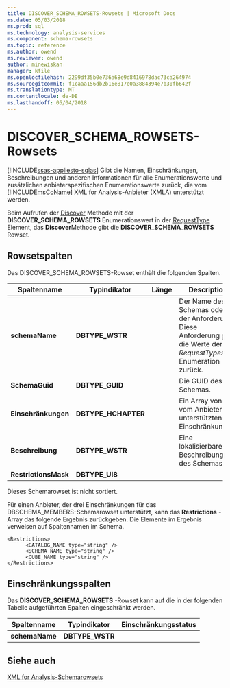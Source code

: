 ```yaml
---
title: DISCOVER_SCHEMA_ROWSETS-Rowsets | Microsoft Docs
ms.date: 05/03/2018
ms.prod: sql
ms.technology: analysis-services
ms.component: schema-rowsets
ms.topic: reference
ms.author: owend
ms.reviewer: owend
author: minewiskan
manager: kfile
ms.openlocfilehash: 2299df35b0e736a68e9d8416978dac73ca264974
ms.sourcegitcommit: f1caaa156db2b16e817e0a3884394e7b30fb642f
ms.translationtype: MT
ms.contentlocale: de-DE
ms.lasthandoff: 05/04/2018
---
```

# <a name="discoverschemarowsets-rowset"></a>DISCOVER_SCHEMA_ROWSETS-Rowsets
[!INCLUDE[ssas-appliesto-sqlas](../../../includes/ssas-appliesto-sqlas.md)]
  Gibt die Namen, Einschränkungen, Beschreibungen und anderen Informationen für alle Enumerationswerte und zusätzlichen anbieterspezifischen Enumerationswerte zurück, die vom [!INCLUDE[msCoName](../../../includes/msconame-md.md)] XML for Analysis-Anbieter (XMLA) unterstützt werden.  
  
 Beim Aufrufen der [Discover](../../../analysis-services/xmla/xml-elements-methods-discover.md) Methode mit der **DISCOVER_SCHEMA_ROWSETS** Enumerationswert in der [RequestType](../../../analysis-services/xmla/xml-elements-properties/requesttype-element-xmla.md) Element, das **Discover**Methode gibt die **DISCOVER_SCHEMA_ROWSETS** Rowset.  
  
## <a name="rowset-columns"></a>Rowsetspalten  
 Das DISCOVER_SCHEMA_ROWSETS-Rowset enthält die folgenden Spalten.  
  
|Spaltenname|Typindikator|Länge|Description|  
|-----------------|--------------------|------------|-----------------|  
|**schemaName**|**DBTYPE_WSTR**||Der Name des Schemas oder der Anforderung. Diese Anforderung gibt die Werte der *RequestTypes* -Enumeration zurück.|  
|**SchemaGuid**|**DBTYPE_GUID**||Die GUID des Schemas.|  
|**Einschränkungen**|**DBTYPE_HCHAPTER**||Ein Array von vom Anbieter unterstützten Einschränkungen.|  
|**Beschreibung**|**DBTYPE_WSTR**||Eine lokalisierbare Beschreibung des Schemas.|  
|**RestrictionsMask**|**DBTYPE_UI8**|||  
  
 Dieses Schemarowset ist nicht sortiert.  
  
 Für einen Anbieter, der drei Einschränkungen für das DBSCHEMA_MEMBERS-Schemarowset unterstützt, kann das **Restrictions** -Array das folgende Ergebnis zurückgeben. Die Elemente im Ergebnis verweisen auf Spaltennamen im Schema.  
  
```  
<Restrictions>  
      <CATALOG_NAME type="string" />   
      <SCHEMA_NAME type="string" />   
      <CUBE_NAME type="string" />   
</Restrictions>  
```  
  
## <a name="restriction-columns"></a>Einschränkungsspalten  
 Das **DISCOVER_SCHEMA_ROWSETS** -Rowset kann auf die in der folgenden Tabelle aufgeführten Spalten eingeschränkt werden.  
  
|Spaltenname|Typindikator|Einschränkungsstatus|  
|-----------------|--------------------|-----------------------|  
|**schemaName**|**DBTYPE_WSTR**||  
  
## <a name="see-also"></a>Siehe auch  
 [XML for Analysis-Schemarowsets](../../../analysis-services/schema-rowsets/xml/xml-for-analysis-schema-rowsets.md)  
  
  

